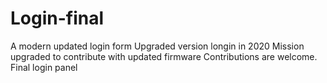 # Login-final
A modern updated login form
Upgraded version longin in 2020
Mission upgraded to contribute with updated firmware
Contributions are welcome.
Final login panel
